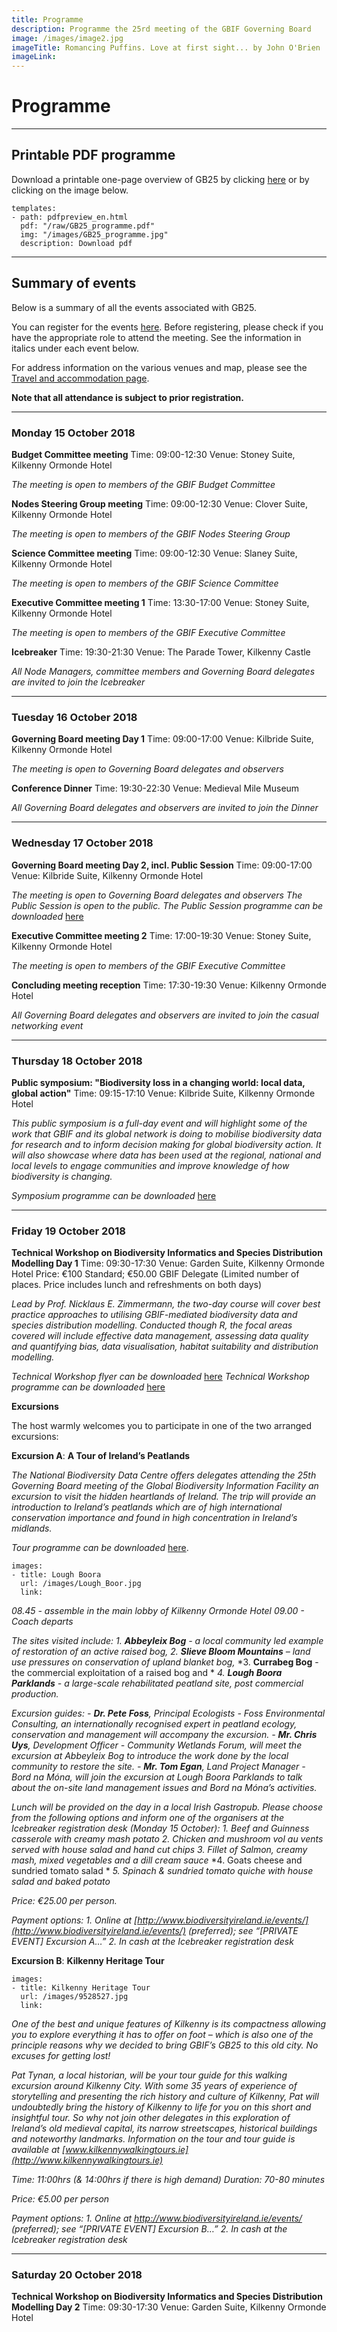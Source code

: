```yaml
---
title: Programme
description: Programme the 25rd meeting of the GBIF Governing Board 
image: /images/image2.jpg
imageTitle: Romancing Puffins. Love at first sight... by John O'Brien
imageLink: 
---
```


# Programme

<!-- toc -->
<!-- tocstop -->

-----------------------

## Printable PDF programme
Download a printable one-page overview of GB25 by clicking [here](/raw/GB25_programme.pdf) or by clicking on the image below. 


```styledYaml
templates:
- path: pdfpreview_en.html
  pdf: "/raw/GB25_programme.pdf"
  img: "/images/GB25_programme.jpg"
  description: Download pdf
```

-----------------------

## Summary of events

Below is a summary of all the events associated with GB25. 

You can register for the events [here](../registration/). Before registering, please check if you have the appropriate role to attend the meeting. See the information in italics under each event below. 


For address information on the various venues and map, please see the [Travel and accommodation page](../travel-accommodation/).

**Note that all attendance is subject to prior registration.** 

-----------------------

### Monday 15 October 2018

**Budget Committee meeting**
Time: 09:00-12:30
Venue: Stoney Suite, Kilkenny Ormonde Hotel

*The meeting is open to members of the GBIF Budget Committee*

**Nodes Steering Group meeting**
Time: 09:00-12:30
Venue: Clover Suite, Kilkenny Ormonde Hotel

*The meeting is open to members of the GBIF Nodes Steering Group*

**Science Committee meeting**
Time: 09:00-12:30
Venue: Slaney Suite, Kilkenny Ormonde Hotel

*The meeting is open to members of the GBIF Science Committee*

**Executive Committee meeting 1**
Time: 13:30-17:00
Venue: Stoney Suite, Kilkenny Ormonde Hotel

*The meeting is open to members of the GBIF Executive Committee*

**Icebreaker**
Time: 19:30-21:30
Venue: The Parade Tower, Kilkenny Castle

*All Node Managers, committee members and Governing Board delegates are invited to join the Icebreaker*

-----------------------

### Tuesday 16 October 2018

**Governing Board meeting Day 1**
Time: 09:00-17:00
Venue: Kilbride Suite, Kilkenny Ormonde Hotel

*The meeting is open to Governing Board delegates and observers*

**Conference Dinner**
Time: 19:30-22:30
Venue: Medieval Mile Museum

*All Governing Board delegates and observers are invited to join the Dinner*

-----------------------

### Wednesday 17 October 2018

**Governing Board meeting Day 2, incl. Public Session**
Time: 09:00-17:00
Venue: Kilbride Suite, Kilkenny Ormonde Hotel

*The meeting is open to Governing Board delegates and observers*
*The Public Session is open to the public. The Public Session programme can be downloaded* [here](https://gb25.gbif.org/raw/Public_session_programme.pdf)

**Executive Committee meeting 2**
Time: 17:00-19:30
Venue: Stoney Suite, Kilkenny Ormonde Hotel

*The meeting is open to members of the GBIF Executive Committee*

**Concluding meeting reception**
Time: 17:30-19:30
Venue: Kilkenny Ormonde Hotel

*All Governing Board delegates and observers are invited to join the casual networking event*

-----------------------

### Thursday 18 October 2018

**Public symposium: "Biodiversity loss in a changing world: local data, global action"**
Time: 09:15-17:10
Venue: Kilbride Suite, Kilkenny Ormonde Hotel

*This public symposium is a full-day event and will highlight some of the work that GBIF and its global network is doing to mobilise biodiversity data for research and to inform decision making for global biodiversity action. It will also showcase where data has been used at the regional, national and local levels to engage communities and improve knowledge of how biodiversity is changing.*

*Symposium programme can be downloaded* [here](https://gb25.gbif.org/raw/GB25_Public_Symposium_Programme_WEB.pdf)

-----------------------

### Friday 19 October 2018

**Technical Workshop on Biodiversity Informatics and Species Distribution Modelling Day 1**
Time: 09:30-17:30
Venue: Garden Suite, Kilkenny Ormonde Hotel
Price: €100 Standard; €50.00 GBIF Delegate (Limited number of places. Price includes lunch and refreshments on both days)

*Lead by Prof. Nicklaus E. Zimmermann, the two-day course will cover best practice approaches to utilising GBIF-mediated biodiversity data and species distribution modelling. Conducted though R, the focal areas covered will include effective data management, assessing data quality and quantifying bias, data visualisation, habitat suitability and distribution modelling.*

*Technical Workshop flyer can be downloaded* [here](https://gb25.gbif.org/raw/Biodiversity_Informatics_Flyer_June_2018.pdf)
*Technical Workshop programme can be downloaded* [here](https://gb25.gbif.org/raw/GB25_TechnicalWorkshop.pdf)


**Excursions**

The host warmly welcomes you to participate in one of the two arranged excursions:  

**Excursion A**: **A Tour of Ireland’s Peatlands** 

*The National Biodiversity Data Centre offers delegates attending the 25th Governing Board meeting of the Global Biodiversity Information Facility an excursion to visit the hidden heartlands of Ireland. The trip will provide an introduction to Ireland’s peatlands which are of high international conservation importance and found in high concentration in Ireland’s midlands.*

*Tour programme can be downloaded* [here](https://gb25.gbif.org/raw/GB25_ExcursionA.pdf).

```styledYaml
images: 
- title: Lough Boora
  url: /images/Lough_Boor.jpg
  link: 
```


*08.45 - assemble in the main lobby of Kilkenny Ormonde Hotel*
*09.00 - Coach departs*

*The sites visited include:*
*1.	**Abbeyleix Bog** - a local community led example of restoration of an active raised bog,*
*2.	**Slieve Bloom Mountains** – land use pressures on conservation of upland blanket bog,*
*3.	**Currabeg Bog** - the commercial exploitation of a raised bog and *
*4.	**Lough Boora Parklands** - a large-scale rehabilitated peatland site, post commercial production.*

*Excursion guides:*
*- **Dr. Pete Foss**, Principal Ecologists - Foss Environmental Consulting, an internationally recognised expert in peatland ecology, conservation and management will accompany the excursion.* 
*- **Mr. Chris Uys**, Development Officer - Community Wetlands Forum, will meet the excursion at Abbeyleix Bog to introduce the work done by the local community to restore the site.*
*- **Mr. Tom Egan**, Land Project Manager - Bord na Móna, will join the excursion at Lough Boora Parklands to talk about the on-site land management issues and Bord na Móna’s activities.*

*Lunch will be provided on the day in a local Irish Gastropub. Please choose from the following options and inform one of the organisers at the Icebreaker registration desk (Monday 15 October):* 
*1.	Beef and Guinness casserole with creamy mash potato*
*2.	Chicken and mushroom vol au vents served with house salad and hand cut chips*
*3.	Fillet of Salmon, creamy mash, mixed vegetables and a dill cream sauce*
*4.	Goats cheese and sundried tomato salad *
*5.	Spinach & sundried tomato quiche with house salad and baked potato*

*Price: €25.00 per person.*

*Payment options:*
*1.	Online at [http://www.biodiversityireland.ie/events/](http://www.biodiversityireland.ie/events/) (preferred); see “[PRIVATE EVENT] Excursion A…”*
*2.	In cash at the Icebreaker registration desk*


**Excursion B**: **Kilkenny Heritage Tour** 

```styledYaml
images: 
- title: Kilkenny Heritage Tour
  url: /images/9528527.jpg
  link: 
```

*One of the best and unique features of Kilkenny is its compactness allowing you to explore everything it has to offer on foot – which is also one of the principle reasons why we decided to bring GBIF’s GB25 to this old city. No excuses for getting lost!*

*Pat Tynan, a local historian, will be your tour guide for this walking excursion around Kilkenny City. With some 35 years of experience of storytelling and presenting the rich history and culture of Kilkenny, Pat will undoubtedly bring the history of Kilkenny to life for you on this short and insightful tour. So why not join other delegates in this exploration of Ireland’s old medieval capital, its narrow streetscapes, historical buildings and noteworthy landmarks. 
Information on the tour and tour guide is available at [www.kilkennywalkingtours.ie](http://www.kilkennywalkingtours.ie)*

*Time: 11:00hrs (& 14:00hrs if there is high demand)* 
*Duration: 70-80 minutes*

*Price: €5.00 per person*

*Payment options:*
*1.	Online at http://www.biodiversityireland.ie/events/ (preferred); see “[PRIVATE EVENT] Excursion B…”*
*2.	In cash at the Icebreaker registration desk*


-----------------------


### Saturday 20 October 2018

**Technical Workshop on Biodiversity Informatics and Species Distribution Modelling Day 2**
Time: 09:30-17:30
Venue: Garden Suite, Kilkenny Ormonde Hotel

